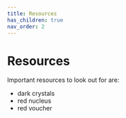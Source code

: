 ```yaml
---
title: Resources
has_children: true
nav_order: 2
---
```


# Resources
Important resources to look out for are:
- dark crystals
- red nucleus
- red voucher
